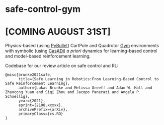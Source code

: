 # safe-control-gym

# [COMING AUGUST 31ST]

Physics-based (using [PyBullet](https://pybullet.org/wordpress/)) CartPole and Quadrotor [Gym](https://gym.openai.com) environments with symbolic (using [CasADi](https://web.casadi.org)) *a priori* dynamics for learning-based control and model-based reinforcement learning. 

Codebase for our review article on safe control and RL:

```
@misc{brunke2021safe,
      title={Safe Learning in Robotics:From Learning-Based Control to Safe Reinforcement Learning}, 
      author={Lukas Brunke and Melissa Greeff and Adam W. Hall and Zhaocong Yuan and Siqi Zhou and Jacopo Panerati and Angela P. Schoellig},
      year={2021},
      eprint={2108.xxxxx},
      archivePrefix={arXiv},
      primaryClass={cs.RO}
}
```
